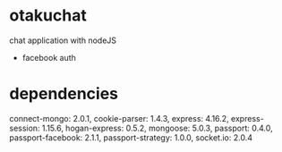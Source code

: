 # otakuchat
chat application with nodeJS

- facebook auth

# dependencies
connect-mongo: 2.0.1,
cookie-parser: 1.4.3,
express: 4.16.2,
express-session: 1.15.6,
hogan-express: 0.5.2,
mongoose: 5.0.3,
passport: 0.4.0,
passport-facebook: 2.1.1,
passport-strategy: 1.0.0,
socket.io: 2.0.4
